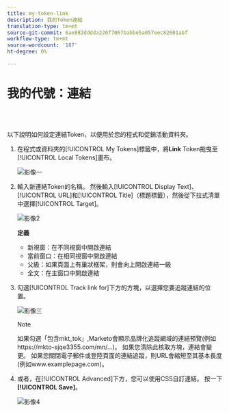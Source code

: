 ```yaml
---
title: my-token-link
description: 我的Token連結
translation-type: tm+mt
source-git-commit: 6ae882dddda220f7067babbe5a057eec82601abf
workflow-type: tm+mt
source-wordcount: '187'
ht-degree: 0%

---
```



# 我的代號：連結

<br> 

以下說明如何設定連結Token，以便用於您的程式和促銷活動資料夾。

1. 在程式或資料夾的[!UICONTROL My Tokens]標籤中，將&#x200B;**Link** Token拖曳至[!UICONTROL Local Tokens]畫布。

   ![影像一](/help/sky/assets/my-tokens/my-token-link/my-token-link-1.png)

1. 輸入新連結Token的名稱。 然後輸入[!UICONTROL Display Text]、[!UICONTROL URL]和[!UICONTROL Title]（標題標籤），然後從下拉式清單中選擇[!UICONTROL Target]。

   ![影像2](/help/sky/assets/my-tokens/my-token-link/my-token-link-2.png)

   **定義**

   * 新視窗：在不同視窗中開啟連結
   * 當前窗口：在相同視窗中開啟連結
   * 父級：如果頁面上有巢狀框架，則會向上開啟連結一級
   * 全文：在主窗口中開啟連結

1. 勾選[!UICONTROL Track link for]下方的方塊，以選擇您要追蹤連結的位置。

   ![影像三](/help/sky/assets/my-tokens/my-token-link/my-token-link-3.png)

   >[!NOTE]
   >
   >如果勾選「包含mkt_tok」,Marketo會顯示品牌化追蹤網域的連結預覽(例如https://mkto-sjqe3355.com/mn/...)。 如果您清除此核取方塊，連結會變更。 如果您關閉電子郵件或登陸頁面的連結追蹤，則URL會縮短至其基本長度(例如www.examplepage.com)。

1. 或者，在[!UICONTROL Advanced]下方，您可以使用CSS自訂連結。 按一下&#x200B;**[!UICONTROL Save]**。

   ![影像4](/help/sky/assets/my-tokens/my-token-link/my-token-link-4.png)
